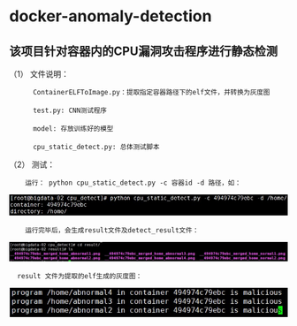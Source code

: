 # docker-anomaly-detection
## 该项目针对容器内的CPU漏洞攻击程序进行静态检测
  （1）	文件说明：
  ```
        ContainerELFToImage.py：提取指定容器路径下的elf文件，并转换为灰度图
        
        test.py: CNN测试程序
        
        model: 存放训练好的模型
        
        cpu_static_detect.py: 总体测试脚本
```

（2）	测试：

        运行： python cpu_static_detect.py -c 容器id -d 路径，如：
  ![Fig 1](https://github.com/aisthebest/docker-anomaly-detection/blob/main/cpu_detect/test.jpg)

        
        运行完毕后，会生成result文件及detect_result文件：
  
  ![Fig 2](https://github.com/aisthebest/docker-anomaly-detection/blob/main/cpu_detect/elf-gray.jpg)
        
      result 文件为提取的elf生成的灰度图：
 
  ![Fig 3](https://github.com/aisthebest/docker-anomaly-detection/blob/main/cpu_detect/results.jpg)

        
